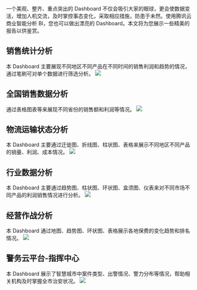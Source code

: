 一个美观、整齐、重点突出的 Dashboard 不仅会吸引大家的眼球，更会使数据变活，增加人机交流，及时掌控事态变化，采取相应措施，防患于未然。使用腾讯云商业智能分析 BI，您也可以做出漂亮的 Dashboard。本文将为您展示一些精美的报告以供鉴赏。

## 销售统计分析
本 Dashboard 主要展现不同地区不同产品在不同时间的销售利润和趋势的情况，通过笔刷可对单个数据进行筛选分析。
![](https://main.qcloudimg.com/raw/08d6d1e087c91248b81786464ae6e12c.jpg)

## 全国销售数据分析
通过表格图表等来展现不同省份的销售额和利润等情况。
![](https://main.qcloudimg.com/raw/b194a788262dbb6a300e2899f92cf2f4.png)

## 物流运输状态分析
本 Dashboard 主要通过迁徙图、折线图、柱状图、表格来展示不同地区不同产品的销量、利润、成本情况。
![](https://main.qcloudimg.com/raw/b4e4f9f4061017a674d6c5626dec69cf.jpg)

## 行业数据分析
本 Dashboard 主要通过趋势图、柱状图、环状图、盒须图、仪表来对不同市场不同产品的利润销售情况进行分析。
![](https://main.qcloudimg.com/raw/79c63a190c1726121a0b9542392c4a98.png)

## 经营作战分析
本 Dashboard 通过地图、趋势图、环状图、表格展示各地保费的变化趋势和排名情况。
![](https://main.qcloudimg.com/raw/699aa2fb540529f268dbaf55da07137b.jpg)

## 警务云平台-指挥中心
本 Dashboard 展示了智慧城市中案件类型、出警情况、警力分布等情况，帮助相关机构及时掌握全市治安状况。
![](https://main.qcloudimg.com/raw/eec26af88ecd1fecbc2837272124ab00.png)
